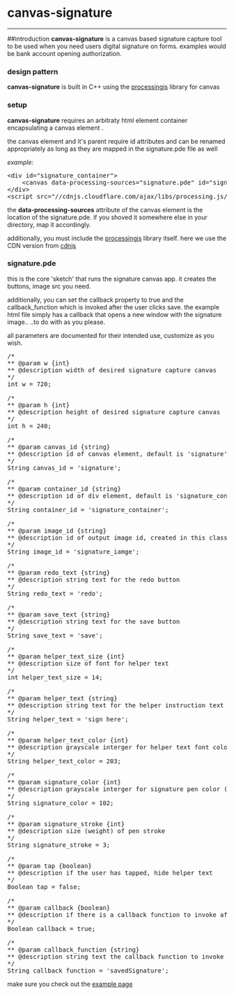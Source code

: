 # canvas-signature
-----------
##introduction
**canvas-signature** is a canvas based signature capture tool to be used when you need users digital signature on forms. examples would be bank account opening authorization.

### design pattern
**canvas-signature** is built in C++ using the [processingjs](https://processing.org/) library for canvas

### setup
**canvas-signature** requires an arbitraty html element container encapsulating a canvas element .

the canvas element and it's parent require id attributes and can be renamed appropriately as long as they are mapped in the signature.pde file as well

*example:*
<pre>
&lt;div id="signature_container"&gt;
	&lt;canvas data-processing-sources="signature.pde" id="signature"&gt;&lt;/canvas&gt;
&lt;/div&gt;
&lt;script src="//cdnjs.cloudflare.com/ajax/libs/processing.js/1.4.8/processing.min.js"&gt;&lt;/script&gt;
</pre>

the **data-processing-sources** attribute of the canvas element is the location of the signature.pde. if you shoved it somewhere else in your directory, map it accordingly.


additionally, you must include the [processingjs](https://processing.org/) library itself. here we use the CDN version from [cdnjs](https://cdnjs.com/)

### signature.pde
this is the core 'sketch' that runs the signature canvas app.
it creates the buttons, image src you need.

additionally, you can set the callback property to true and the callback_function which is invoked after the user clicks save. the example html file simply has a callback that opens a new window with the signature image.. ..to do with as you please.

all parameters are documented for their intended use, customize as you wish.

<pre>
/*
** @param w {int} 
** @description width of desired signature capture canvas
*/
int w = 720;

/*
** @param h {int} 
** @description height of desired signature capture canvas
*/
int h = 240;

/*
** @param canvas_id {string} 
** @description id of canvas element, default is 'signature'
*/
String canvas_id = 'signature';

/*
** @param container_id {string} 
** @description id of div element, default is 'signature_container'
*/
String container_id = 'signature_container';

/*
** @param image_id {string} 
** @description id of output image id, created in this class, can be exported later
*/
String image_id = 'signature_iamge';

/*
** @param redo_text {string} 
** @description string text for the redo button
*/
String redo_text = 'redo';

/*
** @param save_text {string} 
** @description string text for the save button
*/
String save_text = 'save';

/*
** @param helper_text_size {int} 
** @description size of font for helper text
*/
int helper_text_size = 14;

/*
** @param helper_text {string} 
** @description string text for the helper instruction text
*/
String helper_text = 'sign here';

/*
** @param helper_text_color {int} 
** @description grayscale interger for helper text font color (0-255)
*/
String helper_text_color = 203;

/*
** @param signature_color {int} 
** @description grayscale interger for signature pen color (0-255)
*/
String signature_color = 102;

/*
** @param signature_stroke {int} 
** @description size (weight) of pen stroke
*/
String signature_stroke = 3;

/*
** @param tap {boolean} 
** @description if the user has tapped, hide helper text
*/
Boolean tap = false;

/*
** @param callback {boolean} 
** @description if there is a callback function to invoke after save
*/
Boolean callback = true;

/*
** @param callback_function {string} 
** @description string text the callback function to invoke if callback is true
*/
String callback_function = 'savedSignature';
</pre>

make sure you check out the [example page](index.html)